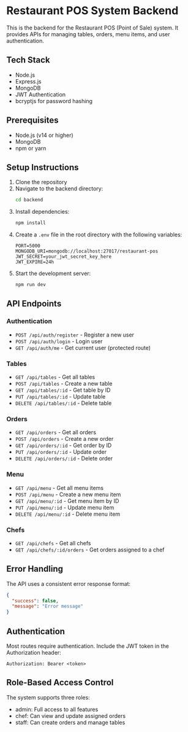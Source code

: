 # Restaurant POS System Backend

This is the backend for the Restaurant POS (Point of Sale) system. It provides APIs for managing tables, orders, menu items, and user authentication.

## Tech Stack

- Node.js
- Express.js
- MongoDB
- JWT Authentication
- bcryptjs for password hashing

## Prerequisites

- Node.js (v14 or higher)
- MongoDB
- npm or yarn

## Setup Instructions

1. Clone the repository
2. Navigate to the backend directory:
   ```bash
   cd backend
   ```
3. Install dependencies:
   ```bash
   npm install
   ```
4. Create a `.env` file in the root directory with the following variables:
   ```
   PORT=5000
   MONGODB_URI=mongodb://localhost:27017/restaurant-pos
   JWT_SECRET=your_jwt_secret_key_here
   JWT_EXPIRE=24h
   ```
5. Start the development server:
   ```bash
   npm run dev
   ```

## API Endpoints

### Authentication

- `POST /api/auth/register` - Register a new user
- `POST /api/auth/login` - Login user
- `GET /api/auth/me` - Get current user (protected route)

### Tables

- `GET /api/tables` - Get all tables
- `POST /api/tables` - Create a new table
- `GET /api/tables/:id` - Get table by ID
- `PUT /api/tables/:id` - Update table
- `DELETE /api/tables/:id` - Delete table

### Orders

- `GET /api/orders` - Get all orders
- `POST /api/orders` - Create a new order
- `GET /api/orders/:id` - Get order by ID
- `PUT /api/orders/:id` - Update order
- `DELETE /api/orders/:id` - Delete order

### Menu

- `GET /api/menu` - Get all menu items
- `POST /api/menu` - Create a new menu item
- `GET /api/menu/:id` - Get menu item by ID
- `PUT /api/menu/:id` - Update menu item
- `DELETE /api/menu/:id` - Delete menu item

### Chefs

- `GET /api/chefs` - Get all chefs
- `GET /api/chefs/:id/orders` - Get orders assigned to a chef

## Error Handling

The API uses a consistent error response format:

```json
{
  "success": false,
  "message": "Error message"
}
```

## Authentication

Most routes require authentication. Include the JWT token in the Authorization header:

```
Authorization: Bearer <token>
```

## Role-Based Access Control

The system supports three roles:

- admin: Full access to all features
- chef: Can view and update assigned orders
- staff: Can create orders and manage tables
